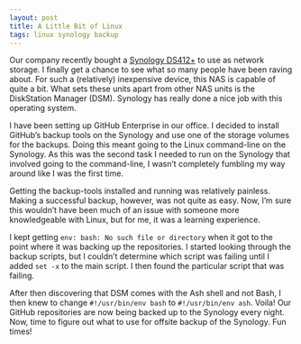 ```yaml
---
layout: post
title: A Little Bit of Linux
tags: linux synology backup
---
```


Our company recently bought a [Synology DS412+](https://www.synology.com/en-us/support/download/DS412+) to use as network storage. I finally get a chance to see what so many people have been raving about. For such a (relatively) inexpensive device, this NAS is capable of quite a bit. What sets these units apart from other NAS units is the DiskStation Manager (DSM). Synology has really done a nice job with this operating system.

I have been setting up GitHub Enterprise in our office. I decided to install GitHub’s backup tools on the Synology and use one of the storage volumes for the backups. Doing this meant going to the Linux command-line on the Synology. As this was the second task I needed to run on the Synology that involved going to the command-line, I wasn’t completely fumbling my way around like I was the first time.

Getting the backup-tools installed and running was relatively painless. Making a successful backup, however, was not quite as easy. Now, I’m sure this wouldn’t have been much of an issue with someone more knowledgeable with Linux, but for me, it was a learning experience.

I kept getting `env: bash: No such file or directory` when it got to the point where it was backing up the repositories. I started looking through the backup scripts, but I couldn’t determine which script was failing until I added `set -x` to the main script. I then found the particular script that was failing.

After then discovering that DSM comes with the Ash shell and not Bash, I then knew to change `#!/usr/bin/env bash` to `#!/usr/bin/env ash`. Voila! Our GitHub repositories are now being backed up to the Synology every night. Now, time to figure out what to use for offsite backup of the Synology. Fun times!
